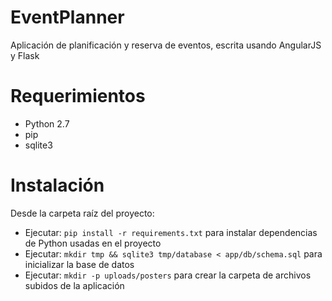 # EventPlanner
Aplicación de planificación y reserva de eventos, escrita usando AngularJS y Flask

# Requerimientos

- Python 2.7
- pip
- sqlite3

# Instalación

Desde la carpeta raíz del proyecto: 
- Ejecutar: `pip install -r requirements.txt` para instalar dependencias de Python usadas en el proyecto
- Ejecutar: `mkdir tmp && sqlite3 tmp/database < app/db/schema.sql` para inicializar la base de datos
- Ejecutar: `mkdir -p uploads/posters` para crear la carpeta de archivos subidos de la aplicación

